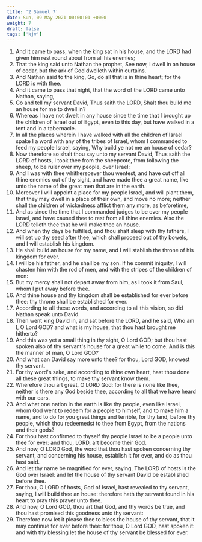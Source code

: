 ```yaml
---
title: '2 Samuel 7'
date: Sun, 09 May 2021 00:00:01 +0000
weight: 7
draft: false
tags: ['kjv'] 
---
```


1. And it came to pass, when the king sat in his house, and the LORD had given him rest round about from all his enemies;
2. That the king said unto Nathan the prophet, See now, I dwell in an house of cedar, but the ark of God dwelleth within curtains.
3. And Nathan said to the king, Go, do all that is in thine heart; for the LORD is with thee.
4. And it came to pass that night, that the word of the LORD came unto Nathan, saying,
5. Go and tell my servant David, Thus saith the LORD, Shalt thou build me an house for me to dwell in?
6. Whereas I have not dwelt in any house since the time that I brought up the children of Israel out of Egypt, even to this day, but have walked in a tent and in a tabernacle.
7. In all the places wherein I have walked with all the children of Israel spake I a word with any of the tribes of Israel, whom I commanded to feed my people Israel, saying, Why build ye not me an house of cedar?
8. Now therefore so shalt thou say unto my servant David, Thus saith the LORD of hosts, I took thee from the sheepcote, from following the sheep, to be ruler over my people, over Israel:
9. And I was with thee whithersoever thou wentest, and have cut off all thine enemies out of thy sight, and have made thee a great name, like unto the name of the great men that are in the earth.
10. Moreover I will appoint a place for my people Israel, and will plant them, that they may dwell in a place of their own, and move no more; neither shall the children of wickedness afflict them any more, as beforetime,
11. And as since the time that I commanded judges to be over my people Israel, and have caused thee to rest from all thine enemies. Also the LORD telleth thee that he will make thee an house.
12. And when thy days be fulfilled, and thou shalt sleep with thy fathers, I will set up thy seed after thee, which shall proceed out of thy bowels, and I will establish his kingdom.
13. He shall build an house for my name, and I will stablish the throne of his kingdom for ever.
14. I will be his father, and he shall be my son. If he commit iniquity, I will chasten him with the rod of men, and with the stripes of the children of men:
15. But my mercy shall not depart away from him, as I took it from Saul, whom I put away before thee.
16. And thine house and thy kingdom shall be established for ever before thee: thy throne shall be established for ever.
17. According to all these words, and according to all this vision, so did Nathan speak unto David.
18. Then went king David in, and sat before the LORD, and he said, Who am I, O Lord GOD? and what is my house, that thou hast brought me hitherto?
19. And this was yet a small thing in thy sight, O Lord GOD; but thou hast spoken also of thy servant's house for a great while to come. And is this the manner of man, O Lord GOD?
20. And what can David say more unto thee? for thou, Lord GOD, knowest thy servant.
21. For thy word's sake, and according to thine own heart, hast thou done all these great things, to make thy servant know them.
22. Wherefore thou art great, O LORD God: for there is none like thee, neither is there any God beside thee, according to all that we have heard with our ears.
23. And what one nation in the earth is like thy people, even like Israel, whom God went to redeem for a people to himself, and to make him a name, and to do for you great things and terrible, for thy land, before thy people, which thou redeemedst to thee from Egypt, from the nations and their gods?
24. For thou hast confirmed to thyself thy people Israel to be a people unto thee for ever: and thou, LORD, art become their God.
25. And now, O LORD God, the word that thou hast spoken concerning thy servant, and concerning his house, establish it for ever, and do as thou hast said.
26. And let thy name be magnified for ever, saying, The LORD of hosts is the God over Israel: and let the house of thy servant David be established before thee.
27. For thou, O LORD of hosts, God of Israel, hast revealed to thy servant, saying, I will build thee an house: therefore hath thy servant found in his heart to pray this prayer unto thee.
28. And now, O Lord GOD, thou art that God, and thy words be true, and thou hast promised this goodness unto thy servant:
29. Therefore now let it please thee to bless the house of thy servant, that it may continue for ever before thee: for thou, O Lord GOD, hast spoken it: and with thy blessing let the house of thy servant be blessed for ever.
